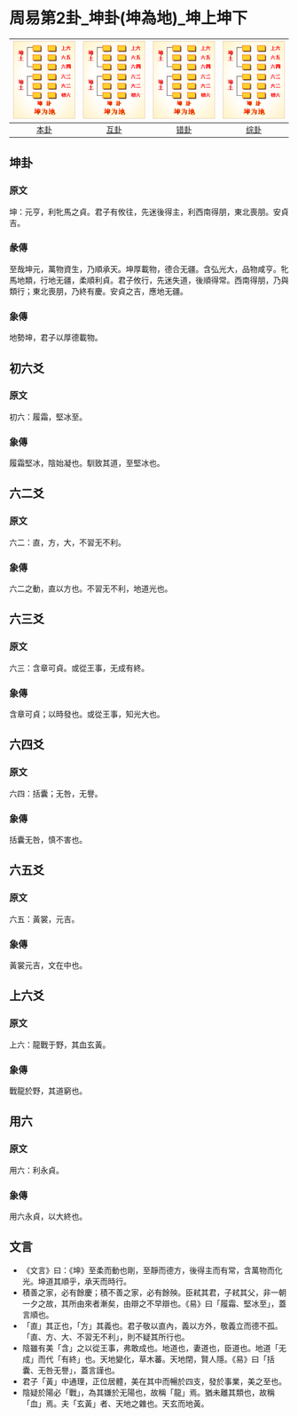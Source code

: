 # 周易第2卦_坤卦(坤為地)_坤上坤下

| ![kun](/resources/64gua_kun.png) | ![kun](/resources/64gua_kun.png) | ![kun](/resources/64gua_kun.png) | ![kun](/resources/64gua_kun.png)    |
|:------:|:------:|:------:|:------:|
| [本卦](/10wings/xuguazhuan/02kun/) | [互卦](/10wings/xuguazhuan/02kun) | [错卦](/10wings/xuguazhuan/02kun/) | [综卦](/10wings/xuguazhuan/01qian/) |

## 坤卦
### 原文
坤：元亨，利牝馬之貞。君子有攸往，先迷後得主，利西南得朋，東北喪朋。安貞吉。
### 彖傳
至哉坤元，萬物資生，乃順承天。坤厚載物，德合无疆。含弘光大，品物咸亨。牝馬地類，行地无疆，柔順利貞。君子攸行，先迷失道，後順得常。西南得朋，乃與類行；東北喪朋，乃終有慶。安貞之吉，應地无疆。
### 象傳
地勢坤，君子以厚德載物。
## 初六爻
### 原文
初六：履霜，堅冰至。
### 象傳
履霜堅冰，陰始凝也。馴致其道，至堅冰也。
## 六二爻
### 原文
六二：直，方，大，不習无不利。
### 象傳
六二之動，直以方也。不習无不利，地道光也。
## 六三爻
### 原文
六三：含章可貞。或從王事，无成有終。
### 象傳
含章可貞；以時發也。或從王事，知光大也。
## 六四爻
### 原文
六四：括囊；无咎，无譽。
### 象傳
括囊无咎，慎不害也。
## 六五爻
### 原文
六五：黃裳，元吉。
### 象傳
黃裳元吉，文在中也。
## 上六爻
### 原文
上六：龍戰于野，其血玄黃。
### 象傳
戰龍於野，其道窮也。
## 用六
### 原文
用六：利永貞。
### 象傳
用六永貞，以大終也。


## 文言
- 《文言》曰：《坤》至柔而動也剛，至靜而德方，後得主而有常，含萬物而化光。坤道其順乎，承天而時行。
- 積善之家，必有餘慶；積不善之家，必有餘殃。臣弒其君，子弒其父，非一朝一夕之故，其所由來者漸矣，由辯之不早辯也。《易》曰「履霜、堅冰至」，蓋言順也。
- 「直」其正也，「方」其義也。君子敬以直內，義以方外，敬義立而德不孤。「直、方、大、不習无不利」，則不疑其所行也。
- 陰雖有美「含」之以從王事，弗敢成也。地道也，妻道也，臣道也。地道「无成」而代「有終」也。天地變化，草木蕃。天地閉，賢人隱。《易》曰「括囊、无咎无譽」，蓋言謹也。
- 君子「黃」中通理，正位居體，美在其中而暢於四支，發於事業，美之至也。
- 陰疑於陽必「戰」，為其嫌於无陽也，故稱「龍」焉。猶未離其類也，故稱「血」焉。夫「玄黃」者、天地之雜也。天玄而地黃。